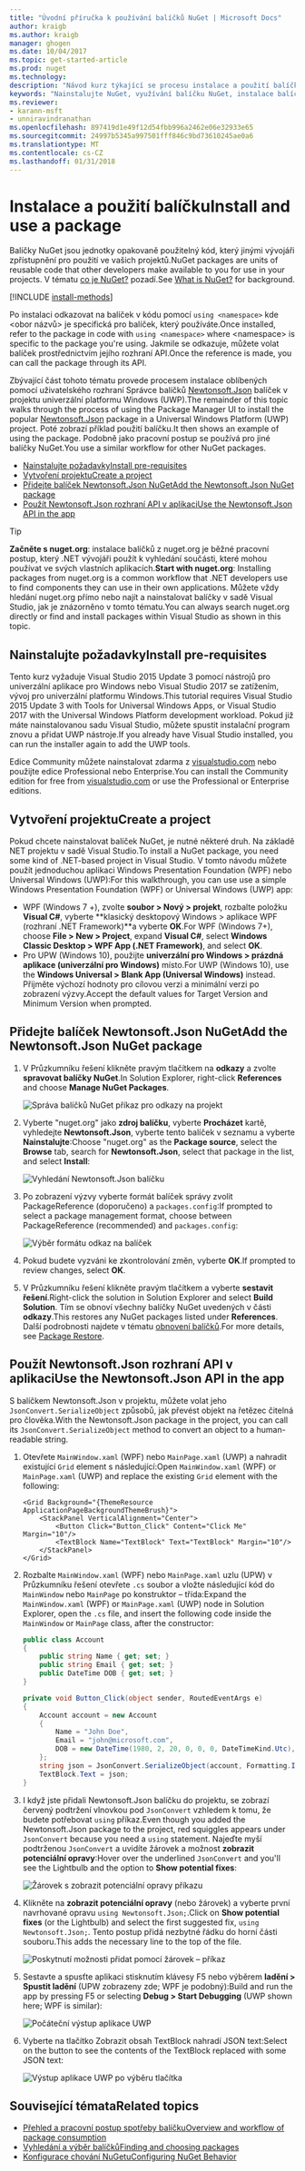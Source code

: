 ```yaml
---
title: "Úvodní příručka k používání balíčků NuGet | Microsoft Docs"
author: kraigb
ms.author: kraigb
manager: ghogen
ms.date: 10/04/2017
ms.topic: get-started-article
ms.prod: nuget
ms.technology: 
description: "Návod kurz týkající se procesu instalace a použití balíčku NuGet v projektu."
keywords: "Nainstalujte NuGet, využívání balíčku NuGet, instalace balíčků NuGet, odkazů na balíček NuGet, pomocí balíčků NuGet"
ms.reviewer:
- karann-msft
- unniravindranathan
ms.openlocfilehash: 897419d1e49f12d54fbb996a2462e06e32933e65
ms.sourcegitcommit: 24997b5345a997501fff846c9bd73610245ae0a6
ms.translationtype: MT
ms.contentlocale: cs-CZ
ms.lasthandoff: 01/31/2018
---
```

# <a name="install-and-use-a-package"></a><span data-ttu-id="31c90-104">Instalace a použití balíčku</span><span class="sxs-lookup"><span data-stu-id="31c90-104">Install and use a package</span></span>

<span data-ttu-id="31c90-105">Balíčky NuGet jsou jednotky opakovaně použitelný kód, který jinými vývojáři zpřístupnění pro použití ve vašich projektů.</span><span class="sxs-lookup"><span data-stu-id="31c90-105">NuGet packages are units of reusable code that other developers make available to you for use in your projects.</span></span> <span data-ttu-id="31c90-106">V tématu [co je NuGet?](../What-is-NuGet.md) pozadí.</span><span class="sxs-lookup"><span data-stu-id="31c90-106">See [What is NuGet?](../What-is-NuGet.md) for background.</span></span>

[!INCLUDE [install-methods](../includes/install-methods.md)]

<span data-ttu-id="31c90-107">Po instalaci odkazovat na balíček v kódu pomocí `using <namespace>` kde \<obor názvů\> je specifická pro balíček, který používáte.</span><span class="sxs-lookup"><span data-stu-id="31c90-107">Once installed, refer to the package in code with `using <namespace>` where \<namespace\> is specific to the package you're using.</span></span> <span data-ttu-id="31c90-108">Jakmile se odkazuje, můžete volat balíček prostřednictvím jejího rozhraní API.</span><span class="sxs-lookup"><span data-stu-id="31c90-108">Once the reference is made, you can call the package through its API.</span></span>

<span data-ttu-id="31c90-109">Zbývající část tohoto tématu provede procesem instalace oblíbených pomocí uživatelského rozhraní Správce balíčků [Newtonsoft.Json](https://www.nuget.org/packages/Newtonsoft.Json/) balíček v projektu univerzální platformu Windows (UWP).</span><span class="sxs-lookup"><span data-stu-id="31c90-109">The remainder of this topic walks through the process of using the Package Manager UI to install the popular [Newtonsoft.Json](https://www.nuget.org/packages/Newtonsoft.Json/) package in a Universal Windows Platform (UWP) project.</span></span> <span data-ttu-id="31c90-110">Poté zobrazí příklad použití balíčku.</span><span class="sxs-lookup"><span data-stu-id="31c90-110">It then shows an example of using the package.</span></span> <span data-ttu-id="31c90-111">Podobně jako pracovní postup se používá pro jiné balíčky NuGet.</span><span class="sxs-lookup"><span data-stu-id="31c90-111">You use a similar workflow for other NuGet packages.</span></span>

- [<span data-ttu-id="31c90-112">Nainstalujte požadavky</span><span class="sxs-lookup"><span data-stu-id="31c90-112">Install pre-requisites</span></span>](#install-pre-requisites)
- [<span data-ttu-id="31c90-113">Vytvoření projektu</span><span class="sxs-lookup"><span data-stu-id="31c90-113">Create a project</span></span>](#create-a-project)
- [<span data-ttu-id="31c90-114">Přidejte balíček Newtonsoft.Json NuGet</span><span class="sxs-lookup"><span data-stu-id="31c90-114">Add the Newtonsoft.Json NuGet package</span></span>](#add-the-newtonsoftjson-nuget-package)
- [<span data-ttu-id="31c90-115">Použít Newtonsoft.Json rozhraní API v aplikaci</span><span class="sxs-lookup"><span data-stu-id="31c90-115">Use the Newtonsoft.Json API in the app</span></span>](#use-the-newtonsoftjson-api-in-the-app)

> [!Tip]
> <span data-ttu-id="31c90-116">**Začněte s nuget.org**: instalace balíčků z nuget.org je běžné pracovní postup, který .NET vývojáři použít k vyhledání součásti, které mohou používat ve svých vlastních aplikacích.</span><span class="sxs-lookup"><span data-stu-id="31c90-116">**Start with nuget.org**: Installing packages from nuget.org is a common workflow that .NET developers use to find components they can use in their own applications.</span></span> <span data-ttu-id="31c90-117">Můžete vždy hledání nuget.org přímo nebo najít a nainstalovat balíčky v sadě Visual Studio, jak je znázorněno v tomto tématu.</span><span class="sxs-lookup"><span data-stu-id="31c90-117">You can always search nuget.org directly or find and install packages within Visual Studio as shown in this topic.</span></span>

## <a name="install-pre-requisites"></a><span data-ttu-id="31c90-118">Nainstalujte požadavky</span><span class="sxs-lookup"><span data-stu-id="31c90-118">Install pre-requisites</span></span>

<span data-ttu-id="31c90-119">Tento kurz vyžaduje Visual Studio 2015 Update 3 pomocí nástrojů pro univerzální aplikace pro Windows nebo Visual Studio 2017 se zatížením, vývoj pro univerzální platformu Windows.</span><span class="sxs-lookup"><span data-stu-id="31c90-119">This tutorial requires Visual Studio 2015 Update 3 with Tools for Universal Windows Apps, or Visual Studio 2017 with the Universal Windows Platform development workload.</span></span> <span data-ttu-id="31c90-120">Pokud již máte nainstalovanou sadu Visual Studio, můžete spustit instalační program znovu a přidat UWP nástroje.</span><span class="sxs-lookup"><span data-stu-id="31c90-120">If you already have Visual Studio installed, you can run the installer again to add the UWP tools.</span></span>

<span data-ttu-id="31c90-121">Edice Community můžete nainstalovat zdarma z [visualstudio.com](https://www.visualstudio.com/) nebo použijte edice Professional nebo Enterprise.</span><span class="sxs-lookup"><span data-stu-id="31c90-121">You can install the Community edition for free from [visualstudio.com](https://www.visualstudio.com/) or use the Professional or Enterprise editions.</span></span> 

## <a name="create-a-project"></a><span data-ttu-id="31c90-122">Vytvoření projektu</span><span class="sxs-lookup"><span data-stu-id="31c90-122">Create a project</span></span>

<span data-ttu-id="31c90-123">Pokud chcete nainstalovat balíček NuGet, je nutné některé druh. Na základě NET projektu v sadě Visual Studio.</span><span class="sxs-lookup"><span data-stu-id="31c90-123">To install a NuGet package, you need some kind of .NET-based project in Visual Studio.</span></span> <span data-ttu-id="31c90-124">V tomto návodu můžete použít jednoduchou aplikaci Windows Presentation Foundation (WPF) nebo Universal Windows (UWP):</span><span class="sxs-lookup"><span data-stu-id="31c90-124">For this walkthrough, you can use use a simple Windows Presentation Foundation (WPF) or Universal Windows (UWP) app:</span></span>

- <span data-ttu-id="31c90-125">WPF (Windows 7 +), zvolte **soubor > Nový > projekt**, rozbalte položku **Visual C#**, vyberte **klasický desktopový Windows > aplikace WPF (rozhraní .NET Framework)**a vyberte **OK**.</span><span class="sxs-lookup"><span data-stu-id="31c90-125">For WPF (Windows 7+), choose **File > New > Project**, expand **Visual C#**, select **Windows Classic Desktop > WPF App (.NET Framework)**, and select **OK**.</span></span>
- <span data-ttu-id="31c90-126">Pro UPW (Windows 10), použijte **univerzální pro Windows > prázdná aplikace (univerzální pro Windows)** místo.</span><span class="sxs-lookup"><span data-stu-id="31c90-126">For UWP (Windows 10), use the **Windows Universal > Blank App (Universal Windows)** instead.</span></span> <span data-ttu-id="31c90-127">Přijměte výchozí hodnoty pro cílovou verzi a minimální verzi po zobrazení výzvy.</span><span class="sxs-lookup"><span data-stu-id="31c90-127">Accept the default values for Target Version and Minimum Version when prompted.</span></span>

## <a name="add-the-newtonsoftjson-nuget-package"></a><span data-ttu-id="31c90-128">Přidejte balíček Newtonsoft.Json NuGet</span><span class="sxs-lookup"><span data-stu-id="31c90-128">Add the Newtonsoft.Json NuGet package</span></span>

1. <span data-ttu-id="31c90-129">V Průzkumníku řešení klikněte pravým tlačítkem na **odkazy** a zvolte **spravovat balíčky NuGet**.</span><span class="sxs-lookup"><span data-stu-id="31c90-129">In Solution Explorer, right-click **References** and choose **Manage NuGet Packages**.</span></span>

    ![Správa balíčků NuGet příkaz pro odkazy na projekt](media/QS_Use-02-ManageNuGetPackages.png)

1. <span data-ttu-id="31c90-131">Vyberte "nuget.org" jako **zdroj balíčku**, vyberte **Procházet** kartě, vyhledejte **Newtonsoft.Json**, vyberte tento balíček v seznamu a vyberte  **Nainstalujte**:</span><span class="sxs-lookup"><span data-stu-id="31c90-131">Choose "nuget.org" as the **Package source**, select the **Browse** tab, search for **Newtonsoft.Json**, select that package in the list, and select **Install**:</span></span>

    ![Vyhledání Newtonsoft.Json balíčku](media/QS_Use-03-NewtonsoftJson.png)

1. <span data-ttu-id="31c90-133">Po zobrazení výzvy vyberte formát balíček správy zvolit PackageReference (doporučeno) a `packages.config`:</span><span class="sxs-lookup"><span data-stu-id="31c90-133">If prompted to select a package management format, choose between PackageReference (recommended) and `packages.config`:</span></span>

    ![Výběr formátu odkaz na balíček](media/QS_Use-03b-SelectFormat.png)

1. <span data-ttu-id="31c90-135">Pokud budete vyzváni ke zkontrolování změn, vyberte **OK**.</span><span class="sxs-lookup"><span data-stu-id="31c90-135">If prompted to review changes, select **OK**.</span></span>

1. <span data-ttu-id="31c90-136">V Průzkumníku řešení klikněte pravým tlačítkem a vyberte **sestavit řešení**.</span><span class="sxs-lookup"><span data-stu-id="31c90-136">Right-click the solution in Solution Explorer and select **Build Solution**.</span></span> <span data-ttu-id="31c90-137">Tím se obnoví všechny balíčky NuGet uvedených v části **odkazy**.</span><span class="sxs-lookup"><span data-stu-id="31c90-137">This restores any NuGet packages listed under **References**.</span></span> <span data-ttu-id="31c90-138">Další podrobnosti najdete v tématu [obnovení balíčků](../consume-packages/package-restore.md).</span><span class="sxs-lookup"><span data-stu-id="31c90-138">For more details, see [Package Restore](../consume-packages/package-restore.md).</span></span>

## <a name="use-the-newtonsoftjson-api-in-the-app"></a><span data-ttu-id="31c90-139">Použít Newtonsoft.Json rozhraní API v aplikaci</span><span class="sxs-lookup"><span data-stu-id="31c90-139">Use the Newtonsoft.Json API in the app</span></span>

<span data-ttu-id="31c90-140">S balíčkem Newtonsoft.Json v projektu, můžete volat jeho `JsonConvert.SerializeObject` způsobů, jak převést objekt na řetězec čitelná pro člověka.</span><span class="sxs-lookup"><span data-stu-id="31c90-140">With the Newtonsoft.Json package in the project, you can call its `JsonConvert.SerializeObject` method to convert an object to a human-readable string.</span></span>

1. <span data-ttu-id="31c90-141">Otevřete `MainWindow.xaml` (WPF) nebo `MainPage.xaml` (UWP) a nahradit existující `Grid` element s následující:</span><span class="sxs-lookup"><span data-stu-id="31c90-141">Open `MainWindow.xaml` (WPF) or `MainPage.xaml` (UWP) and replace the existing `Grid` element with the following:</span></span>

    ```xaml
    <Grid Background="{ThemeResource ApplicationPageBackgroundThemeBrush}">
        <StackPanel VerticalAlignment="Center">
            <Button Click="Button_Click" Content="Click Me" Margin="10"/>
            <TextBlock Name="TextBlock" Text="TextBlock" Margin="10"/>
        </StackPanel>
    </Grid>
    ```

1. <span data-ttu-id="31c90-142">Rozbalte `MainWindow.xaml` (WPF) nebo `MainPage.xaml` uzlu (UPW) v Průzkumníku řešení otevřete `.cs` soubor a vložte následující kód do `MainWindow` nebo `MainPage` po konstruktor – třída:</span><span class="sxs-lookup"><span data-stu-id="31c90-142">Expand the `MainWindow.xaml` (WPF) or `MainPage.xaml` (UWP) node in Solution Explorer, open the `.cs` file, and insert the following code inside the `MainWindow` or `MainPage` class, after the constructor:</span></span>

    ```cs
    public class Account
    {
        public string Name { get; set; }
        public string Email { get; set; }
        public DateTime DOB { get; set; }
    }

    private void Button_Click(object sender, RoutedEventArgs e)
    {
        Account account = new Account
        {
            Name = "John Doe",
            Email = "john@microsoft.com",
            DOB = new DateTime(1980, 2, 20, 0, 0, 0, DateTimeKind.Utc),
        };
        string json = JsonConvert.SerializeObject(account, Formatting.Indented);
        TextBlock.Text = json;
    }
    ```

1. <span data-ttu-id="31c90-143">I když jste přidali Newtonsoft.Json balíčku do projektu, se zobrazí červený podtržení vlnovkou pod `JsonConvert` vzhledem k tomu, že budete potřebovat `using` příkaz.</span><span class="sxs-lookup"><span data-stu-id="31c90-143">Even though you added the Newtonsoft.Json package to the project, red squiggles appears under `JsonConvert` because you need a `using` statement.</span></span> <span data-ttu-id="31c90-144">Najeďte myší podtrženou `JsonConvert` a uvidíte žárovek a možnost **zobrazit potenciální opravy**:</span><span class="sxs-lookup"><span data-stu-id="31c90-144">Hover over the underlined `JsonConvert` and you'll see the Lightbulb and the option to **Show potential fixes**:</span></span>

    ![Žárovek s zobrazit potenciální opravy příkazu](media/QS_Use-04-ShowPotentialFixes.png)


1. <span data-ttu-id="31c90-146">Klikněte na **zobrazit potenciální opravy** (nebo žárovek) a vyberte první navrhované opravu `using Newtonsoft.Json;`.</span><span class="sxs-lookup"><span data-stu-id="31c90-146">Click on **Show potential fixes** (or the Lightbulb) and select the first suggested fix, `using Newtonsoft.Json;`.</span></span> <span data-ttu-id="31c90-147">Tento postup přidá nezbytné řádku do horní části souboru.</span><span class="sxs-lookup"><span data-stu-id="31c90-147">This adds the necessary line to the top of the file.</span></span>

    ![Poskytnutí možnosti přidat pomocí žárovek – příkaz](media/QS_Use-05-AddUsing.png)

1. <span data-ttu-id="31c90-149">Sestavte a spusťte aplikaci stisknutím klávesy F5 nebo výběrem **ladění > Spustit ladění** (UPW zobrazeny zde; WPF je podobný):</span><span class="sxs-lookup"><span data-stu-id="31c90-149">Build and run the app by pressing F5 or selecting **Debug > Start Debugging** (UWP shown here; WPF is similar):</span></span>

    ![Počáteční výstup aplikace UWP](media/QS_Use-06-AppStart.png)

1. <span data-ttu-id="31c90-151">Vyberte na tlačítko Zobrazit obsah TextBlock nahradí JSON text:</span><span class="sxs-lookup"><span data-stu-id="31c90-151">Select on the button to see the contents of the TextBlock replaced with some JSON text:</span></span>

    ![Výstup aplikace UWP po výběru tlačítka](media/QS_Use-07-AppEnd.png)

## <a name="related-topics"></a><span data-ttu-id="31c90-153">Související témata</span><span class="sxs-lookup"><span data-stu-id="31c90-153">Related topics</span></span>

- [<span data-ttu-id="31c90-154">Přehled a pracovní postup spotřeby balíčku</span><span class="sxs-lookup"><span data-stu-id="31c90-154">Overview and workflow of package consumption</span></span>](../consume-packages/overview-and-workflow.md)
- [<span data-ttu-id="31c90-155">Vyhledání a výběr balíčků</span><span class="sxs-lookup"><span data-stu-id="31c90-155">Finding and choosing packages</span></span>](../consume-packages/finding-and-choosing-packages.md)
- [<span data-ttu-id="31c90-156">Konfigurace chování NuGetu</span><span class="sxs-lookup"><span data-stu-id="31c90-156">Configuring NuGet Behavior</span></span>](../consume-packages/configuring-nuget-behavior.md)
